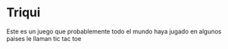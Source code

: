 # Triqui
Este es un juego que probablemente todo el mundo haya jugado en algunos paises le llaman tic tac toe
